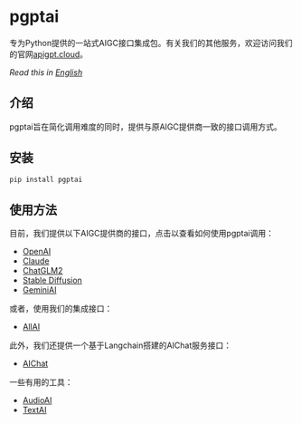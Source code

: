 # pgptai

专为Python提供的一站式AIGC接口集成包。有关我们的其他服务，欢迎访问我们的官网[apigpt.cloud](https://apigpt.cloud/)。

_Read this in [English](README.md)_

## 介绍
pgptai旨在简化调用难度的同时，提供与原AIGC提供商一致的接口调用方式。

## 安装
```bash
pip install pgptai
```

## 使用方法
目前，我们提供以下AIGC提供商的接口，点击以查看如何使用pgptai调用：
* [OpenAI](docs/openai_ZH.md)
* [Claude](docs/claude_ZH.md)
* [ChatGLM2](docs/chatglm_ZH.md)
* [Stable Diffusion](docs/stablediffusion_ZH.md)
* [GeminiAI](docs/geminiai_ZH.md)

或者，使用我们的集成接口：
* [AllAI](docs/allai_ZH.md)

此外，我们还提供一个基于Langchain搭建的AIChat服务接口：
* [AIChat](docs/aichat_ZH.md)

一些有用的工具：
* [AudioAI](docs/audioai_ZH.md)
* [TextAI](docs/textai_ZH.md)

